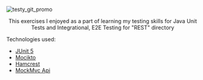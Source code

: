 
![testy_git_promo](https://user-images.githubusercontent.com/85828070/167006209-c2522fc7-0fe6-4acc-9547-6b3b29e9b2b0.jpg)


<p align="center">This exercises I enjoyed as a part of learning my testing skills for Java Unit Tests and Integrational, E2E Testing for "REST" directory</p>

Technologies used:
* [JUnit 5](https://junit.org/junit5/)
* [Mocikto](https://site.mockito.org/)
* [Hamcrest](http://hamcrest.org/)
* [MockMvc Api](https://docs.spring.io/spring-framework/docs/current/javadoc-api/org/springframework/test/web/servlet/MockMvc.html)










